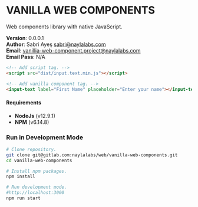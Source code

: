 # VANILLA WEB COMPONENTS

Web components library with native JavaScript.

**Version**: 0.0.0.1\
**Author**: Sabri Ayeş <sabri@naylalabs.com>\
**Email**: vanillia-web-component.project@naylalabs.com\
**Email Pass**: N/A

[screenshot]: https://gitlab.com/naylalabs/web/vanilla-web-components/-/blob/main/src/assets/img/cover.png "Screenshot"

```html
<!-- Add script tag. -->
<script src="dist/input.text.min.js"></script>

<!-- Add vanilla component tag. -->
<input-text label="First Name" placeholder="Enter your name"></input-text>
```

#### Requirements

- **NodeJs** (v12.9.1)
- **NPM** (v6.14.8)

### Run in Development Mode

```bash
# Clone repository.
git clone git@gitlab.com:naylalabs/web/vanilla-web-components.git
cd vanilla-web-components

# Install npm packages.
npm install

# Run development mode.
#http://localhost:3000
npm run start
```